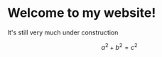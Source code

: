 <script type="text/javascript" async
  src="https://cdnjs.cloudflare.com/ajax/libs/mathjax/2.7.2/MathJax.js?config=TeX-MML-AM_CHTML">
</script>

# Welcome to my website!

It's still very much under construction 

$$ a^2 + b^2 = c^2 $$
